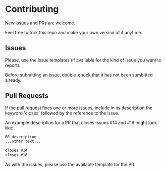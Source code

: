 # Contributing

New issues and PRs are welcome.

Feel free to fork this repo and make your own version of it anytime.

## Issues

Please, use the issue templates (if available for the kind of issue you want to
report).

Before submitting an issue, double-check that it has not been sumbitted already.

## Pull Requests

If the pull request fixes one or more issues, include in its description the
keyword 'closes' followed by the reference to the issue.

An example description for a PR that closes issues #14 and #18 might look like:

```markdown
PR description  
...other text...

closes #14  
closes #18
```

As with the issues, please use the available template for the PR.
